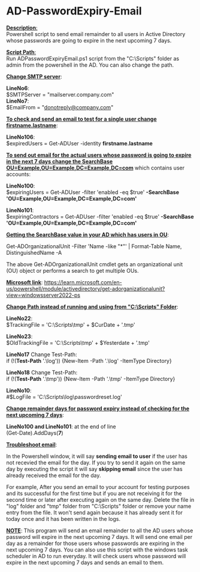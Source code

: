 # AD-PasswordExpiry-Email

<ins>**Description**:</ins><br>
Powershell script to send email remainder to all users in Active Directory whose passwords are going to expire in the next upcoming 7 days.

<ins>**Script Path**:</ins><br>
Run ADPasswordExpiryEmail.ps1 script from the "C:\Scripts" folder as admin from the powershell in the AD. You can also change the path.

<ins>**Change SMTP server**</ins>:

**LineNo6**:<br>
$SMTPServer = "mailserver.company.com"<br> 
**LineNo7**:<br>
$EmailFrom = "donotreply@company.com"

<ins>**To check and send an email to test for a single user change firstname.lastname**</ins>: 

**LineNo106**:<br>
$expiredUsers = Get-ADUser -identity **firstname.lastname**

<ins>**To send out email for the actual users whose password is going to expire in the next 7 days change the SearchBase OU=Example,OU=Example,DC=Example,DC=com**</ins> which contains user accounts:

**LineNo100**:<br>
$expiringUsers = Get-ADUser -filter 'enabled -eq $true' **-SearchBase 'OU=Example,OU=Example,DC=Example,DC=com'**

**LineNo101**:<br>
$expiringContractors = Get-ADUser -filter 'enabled -eq $true' **-SearchBase 'OU=Example,OU=Example,DC=Example,DC=com'**

<ins>**Getting the SearchBase value in your AD which has users in OU**</ins>:

Get-ADOrganizationalUnit -Filter 'Name -like "*"' | Format-Table Name, DistinguishedName -A

The above Get-ADOrganizationalUnit cmdlet gets an organizational unit (OU) object or performs a search to get multiple OUs.<br>

<ins>**Microsoft link**</ins>: https://learn.microsoft.com/en-us/powershell/module/activedirectory/get-adorganizationalunit?view=windowsserver2022-ps

<ins>**Change Path instead of running and using from "C:\Scripts" Folder**</ins>:

**LineNo22**:<br>
$TrackingFile = 'C:\Scripts\tmp\' + $CurDate + '.tmp'

**LineNo23**:<br>
$OldTrackingFile = 'C:\Scripts\tmp\' + $Yesterdate + '.tmp'

**LineNo17** Change Test-Path:<br>
if (!(**Test-Path** '.\log')) {New-Item -Path '.\log' -ItemType Directory}

**LineNo18** Change Test-Path:<br>
if (!(**Test-Path** '.\tmp')) {New-Item -Path '.\tmp' -ItemType Directory}

**LineNo10**:<br>
#$LogFile = 'C:\Scripts\log\passwordreset.log'

<ins>**Change remainder days for password expiry instead of checking for the next upcoming 7 days**</ins>:

**LineNo100 and LineNo101**: at the end of line<br>
(Get-Date).AddDays(**7**)

<ins>**Troubleshoot email**</ins>:

In the Powershell window, it will say **sending email to user** if the user has not recevied the email for the day. If you try to send it again on the same day by executing the script it will say **skipping email** since the user has already received the email for the day.<br>

For example, After you send an email to your account for testing purposes and its successful for the first time but if you are not receiving it for the second time or later after executing again on the same day. Delete the file in "log" folder and "tmp" folder from "C:\Scripts" folder or remove your name entry from the file. It won't send again because it has already sent it for today once and it has been written in the logs.

<ins>**NOTE**</ins>: This program will send an email remainder to all the AD users whose password will expire in the next upcoming 7 days. It will send one email per day as a remainder for those users whose passwords are expiring in the next upcoming 7 days. You can also use this script with the windows task scheduler in AD to run everyday. It will check users whose password will expire in the next upcoming 7 days and sends an email to them.
